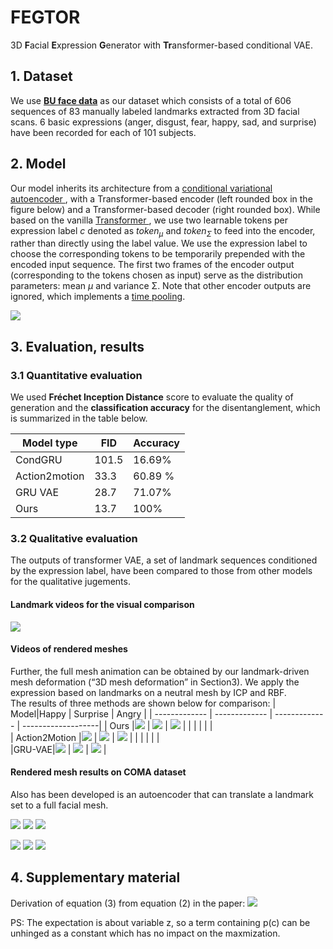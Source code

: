 # FEGTOR
3D <b>F</b>acial <b>E</b>xpression <b>G</b>enerator with <b>Tr</b>ansformer-based conditional VAE.

## 1. Dataset
We use  [**BU face data**](http://www.cs.binghamton.edu/~lijun/Research/3DFE/3DFE_Analysis.html) as our dataset which consists of a total of 606 sequences of 83 manually labeled landmarks extracted from 3D facial scans. 6 basic expressions (anger, disgust, fear, happy, sad, and surprise) have been recorded for each of 101 subjects.

## 2. Model
Our model inherits its architecture from a <a href="https://proceedings.neurips.cc/paper/2015/file/8d55a249e6baa5c06772297520da2051-Paper.pdf}"> conditional variational autoencoder </a>, with a Transformer-based encoder (left rounded box in the figure below) and a Transformer-based decoder (right rounded box). While based on the vanilla <a href="https://proceedings.neurips.cc/paper/2015/file/8d55a249e6baa5c06772297520da2051-Paper.pdf"> Transformer </a>, we use two learnable tokens per expression label <i>c</i> denoted as <i>token<sub>&mu;</sub></i> and <i>token<sub>&Sigma;</sub></i> to feed into the encoder, rather than directly using the label value. We use the expression label to choose the corresponding tokens to be temporarily prepended with the encoded input sequence. 
The first two frames of the encoder output (corresponding to the tokens chosen as input) serve as the distribution parameters: mean <i>&mu;</i> and variance &Sigma;. Note that other encoder outputs are ignored, which implements a <a href="https://arxiv.org/pdf/2104.05670.pdf">time pooling</a>.

<img  src="Results/Face 3D.png"  />
                                       
## 3. Evaluation, results
### 3.1 Quantitative evaluation
We used <b>Fréchet Inception Distance</b> score to evaluate the quality of generation and the <b>classification accuracy</b> for the disentanglement, which is summarized in the table below. 

| Model type  | FID | Accuracy |
| ------------- | -------------  |-------------  |
| CondGRU| 101.5 |  16.69% |
| Action2motion| 33.3 | 60.89 % |
| GRU VAE | 28.7 |  71.07% |
| Ours | 13.7 |  100% |

### 3.2 Qualitative evaluation
The outputs of transformer VAE, a set of landmark sequences conditioned by the expression label, have been compared to those from other models for the qualitative jugements. <br> 

#### Landmark videos for the visual comparison

 <img  src="Results/gif/3DFacial_LM.gif"  />  
 
 
#### Videos of rendered meshes 
Further, the full mesh animation can be obtained by our landmark-driven mesh deformation (“3D mesh deformation” in Section3).
We apply the expression based on landmarks on a neutral mesh by ICP and RBF.<br> 
The results of three methods are shown below for comparison:
| Model|Happy  | Surprise |  Angry | 
| ------------- | ------------- | ------------- | -------------------|
| Ours |<img  src="Results/gif/trans/trans_Happy15.gif"  /> | <img src="Results/gif/trans/transSurprise_15.gif"  /> |  <img src="Results/gif/trans/trans_angry15.gif"  /> | 
| | | | |     
| Action2Motion |<img  src="Results/gif/action2motion/Happy15.gif"  /> | <img src="Results/gif/action2motion/Surprise15.gif"  /> |  <img src="Results/gif/action2motion/Angry15.gif"  /> | 
| | | | |  
|GRU-VAE|<img  src="Results/gif/gru/gru_happy15.gif"  /> | <img src="Results/gif/gru/Surprise15.gif"  /> |  <img src="Results/gif/gru/angry15.gif"  /> | 


#### Rendered mesh results on COMA dataset
Also has been developed is an autoencoder that can translate a landmark set to a full facial mesh.

 <img  src="Results/gif/BareTeeth.gif"  />  <img src="Results/gif/CheeksIn.gif"  />   <img src="Results/gif/HighSmile.gif"  />  
  
<img  src="Results/gif/LipsUp.gif"  />  <img src="Results/gif/MouthExtrem.gif"  />  <img src="Results/gif/MouthUp.gif"  /> 

## 4. Supplementary material
Derivation of equation (3) from equation (2) in the paper:
<img  src="Results/eq2toeq3.PNG"  />

PS: The expectation is about variable z, so a term containing p(c) can be unhinged as a constant which has no impact on the maxmization. 
